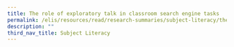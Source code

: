 ```yaml
---
title: The role of exploratory talk in classroom search engine tasks
permalink: /elis/resources/read/research-summaries/subject-literacy/the-role-of-exploratory-talk-in-classroom/
description: ""
third_nav_title: Subject Literacy
---
```

